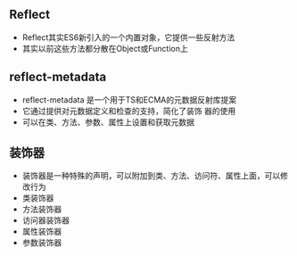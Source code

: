 ## Reflect
- Reflect其实ES6新引入的一个内置对象，它提供一些反射方法
- 其实以前这些方法都分散在Object或Function上

## reflect-metadata 
- reflect-metadata 是一个用于TS和ECMA的元数据反射库提案
- 它通过提供对元数据定义和检查的支持，简化了装饰 器的使用
- 可以在类、方法、参数、属性上设置和获取元数据

## 装饰器
- 装饰器是一种特殊的声明，可以附加到类、方法、访问符、属性上面，可以修改行为
- 类装饰器
- 方法装饰器
- 访问器装饰器
- 属性装饰器
- 参数装饰器


